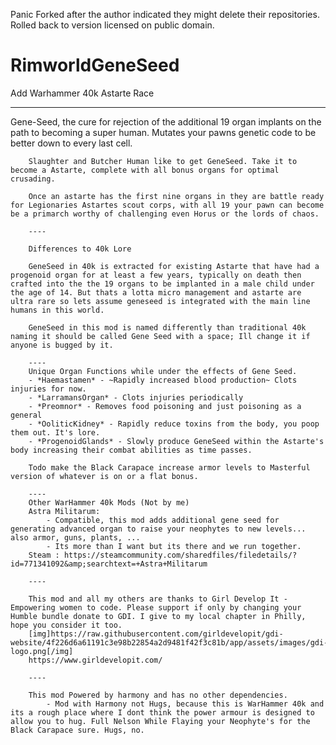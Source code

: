 Panic Forked after the author indicated they might delete their repositories. Rolled back to version licensed on public domain.

# RimworldGeneSeed
Add Warhammer 40k Astarte Race

----

Gene-Seed, the cure for rejection of the additional 19 organ implants on the path to becoming a super human. Mutates your pawns genetic code to be better down to every last cell.

		Slaughter and Butcher Human like to get GeneSeed. Take it to become a Astarte, complete with all bonus organs for optimal crusading.

		Once an astarte has the first nine organs in they are battle ready for Legionaries Astartes scout corps, with all 19 your pawn can become be a primarch worthy of challenging even Horus or the lords of chaos.
		
		----

		Differences to 40k Lore

		GeneSeed in 40k is extracted for existing Astarte that have had a progenoid organ for at least a few years, typically on death then crafted into the the 19 organs to be implanted in a male child under the age of 14. But thats a lotta micro management and astarte are ultra rare so lets assume geneseed is integrated with the main line humans in this world.

		GeneSeed in this mod is named differently than traditional 40k naming it should be called Gene Seed with a space; Ill change it if anyone is bugged by it.

		----
		Unique Organ Functions while under the effects of Gene Seed.
		- *Haemastamen* - ~Rapidly increased blood production~ Clots injuries for now.
		- *LarramansOrgan* - Clots injuries periodically
		- *Preomnor* - Removes food poisoning and just poisoning as a general
		- *OoliticKidney* - Rapidly reduce toxins from the body, you poop them out. It's lore.
		- *ProgenoidGlands* - Slowly produce GeneSeed within the Astarte's body increasing their combat abilities as time passes.
		
		Todo make the Black Carapace increase armor levels to Masterful version of whatever is on or a flat bonus.
		
		----
		Other WarHammer 40k Mods (Not by me)
		Astra Militarum:
			- Compatible, this mod adds additional gene seed for generating advanced organ to raise your neophytes to new levels... also armor, guns, plants, ...
			- Its more than I want but its there and we run together.
		Steam : https://steamcommunity.com/sharedfiles/filedetails/?id=771341092&amp;searchtext=+Astra+Militarum

		----

		This mod and all my others are thanks to Girl Develop It - Empowering women to code. Please support if only by changing your Humble bundle donate to GDI. I give to my local chapter in Philly, hope you consider it too.
		[img]https://raw.githubusercontent.com/girldevelopit/gdi-website/4f226d6a61191c3e98b22854a2d9481f42f3c81b/app/assets/images/gdi-logo.png[/img]
		https://www.girldevelopit.com/
		
		----
		
		This mod Powered by harmony and has no other dependencies. 
			- Mod with Harmony not Hugs, because this is WarHammer 40k and its a rough place where I dont think the power armour is designed to allow you to hug. Full Nelson While Flaying your Neophyte's for the Black Carapace sure. Hugs, no.
  
